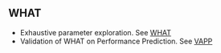 ## WHAT

+ Exhaustive parameter exploration. See [WHAT](https://raw.githubusercontent.com/ai-se/Transfer-Learning/master/SOURCE/tex/Results_3_Mutations.pdf)
+ Validation of WHAT on Performance Prediction. See [VAPP](https://raw.githubusercontent.com/ai-se/Transfer-Learning/master/VAPP/Reports/Example.pdf)
